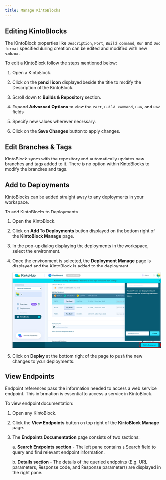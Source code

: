 ```yaml
---
title: Manage KintoBlocks
---
```


## Editing KintoBlocks

The KintoBlock properties like `Description`, `Port`, `Build command`, `Run` and `Doc format` specified during creation can be edited and modified with new values.

To edit a KintoBlock follow the steps mentioned below:

1. Open a KintoBlock.

2. Click on the **pencil icon** displayed beside the title to modify the Description of the KintoBlock.

3. Scroll down to **Builds & Repository** section.

4. Expand **Advanced Options** to view the `Port`, `Build command`, `Run`, and `Doc` fields

5. Specify new values wherever necessary.

6. Click on the **Save Changes** button to apply changes.


## Edit Branches & Tags

KintoBlock syncs with the repository and automatically updates new branches and tags added to it. There is no option within KintoBlocks to modify the branches and tags.


## Add to Deployments

KintoBlocks can be added straight away to any deployments in your workspace.

To add KintoBlocks to Deployments.

1. Open the KintoBlock.

2. Click on **Add To Deployments** button displayed on the bottom right of the **KintoBlock Manage** page.

3. In the pop-up dialog displaying the deployments in the workspace, select the environment.

4. Once the environment is selected, the **Deployment Manage** page is displayed and the KintoBlock is added to the deployment.

    ![Screenshot](/docs/assets/kb-add-deployments.png)

5. Click on **Deploy** at the bottom right of the page to push the new changes to your deployments.


## View Endpoints

Endpoint references pass the information needed to access a web service endpoint. This information is essential to access a service in KintoBlock. 

To view endpoint documentation:

1. Open any KintoBlock.

2. Click the **View Endpoints** button on top right of the **KintoBlock Manage** page.

3. The **Endpoints Documentation** page consists of two sections:

   a. **Search Endpoints section** - The left pane contains a Search field to query and find relevant endpoint information.
       
   b. **Details section** - The details of the queried endpoints (E.g. URL parameters, Response code, and Response parameters) are displayed in the right pane.
